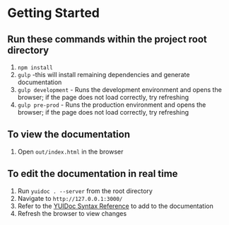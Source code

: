 Getting Started
===============
Run these commands within the project root directory
----------------------------------------------------
   1. `npm install`
   2. `gulp` -this will install remaining dependencies and generate documentation
   3. `gulp development` - Runs the development environment and opens the browser; if the page does not load correctly, try refreshing 
   4. `gulp pre-prod` - Runs the production environment and opens the browser; if the page does not load correctly, try refreshing

To view the documentation
----------------------------------------------------
   1. Open `out/index.html` in the browser 

To edit the documentation in real time
----------------------------------------------------
   1. Run `yuidoc . --server` from the root directory
   2. Navigate to `http://127.0.0.1:3000/`
   3. Refer to the [YUIDoc Syntax Reference](http://yui.github.io/yuidoc/syntax/index.html) to add to the documentation
   4. Refresh the browser to view changes
